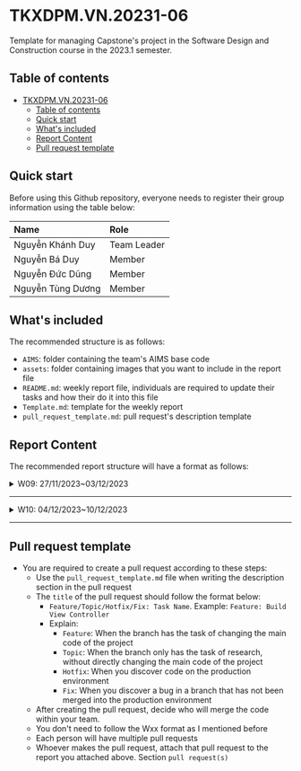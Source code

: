# TKXDPM.VN.20231-06
Template for managing Capstone's project in the Software Design and Construction course in the 2023.1 semester.

## Table of contents

- [TKXDPM.VN.20231-06](#tkxdpmvn20231-06)
  - [Table of contents](#table-of-contents)
  - [Quick start](#quick-start)
  - [What's included](#whats-included)
  - [Report Content](#report-content)
  - [Pull request template](#pull-request-template)

## Quick start

Before using this Github repository, everyone needs to register their group information using the table below:

| Name                | Role        |
| :------------------ | :---------- |
| Nguyễn Khánh Duy    | Team Leader |
| Nguyễn Bá Duy       | Member      |
| Nguyễn Đức Dũng     | Member      |
| Nguyễn Tùng Dương   | Member      |

## What's included

The recommended structure is as follows:

- `AIMS`: folder containing the team's AIMS base code
- `assets`: folder containing images that you want to include in the report file
- `README.md`: weekly report file, individuals are required to update their tasks and how their do it into this file
- `Template.md`: template for the weekly report
- `pull_request_template.md`: pull request's description template

## Report Content

The recommended report structure will have a format as follows:

<details>
  <summary>W09: 27/11/2023~03/12/2023 </summary>
<br>
<details>
<summary>Nguyễn Khánh Duy</summary>
<br>

- Assigned tasks:
  - Comment level coupling cho controller folder và entity.cart folder

- Implementation details:
  - Pull Request(s): [https://github.com/KDuyNguyen1501/TKXDPM.KHMT.20231-06/pull/1]()
  - Specific implementation details:
    - comment level coupling của các class trong thư mục controller và thư mục entity.cart

</details>

<details>
<summary>Nguyễn Bá Duy</summary>
<br>

- Assigned tasks:
  - Comment level coupling cho entity

- Implementation details:
  - Pull Request(s): https://github.com/KDuyNguyen1501/TKXDPM.KHMT.20231-06/pull/4
  - Specific implementation details:
    - Describe specific in detail what you did last week
    - You can attach images if you want

</details>

<details>
<summary>Nguyễn Đức Dũng</summary>
<br>

- Assigned tasks:
  - cmt các nguyên lý solid bị vi phạm (sửa đổi code néu có) cho các class handler trong folder views

- Implementation details:
  - Pull Request(s): [https://github.com/KDuyNguyen1501/TKXDPM.KHMT.20231-06/pull/5]()
  - Specific implementation details:
    - Describe specific in detail what you did last week
    - You can attach images if you want

</details>

<details>
<summary>Nguyễn Tùng Dương</summary>
<br>

- Assigned tasks:
  - Comment level coupling cho ViewCartController với 3 controller còn lại

- Implementation details:
  - Pull Request(s): []()
  - Specific implementation details:
    - Comment level cohesion cho các hàm trong folder subsystem và utils

</details>

</details>

---

<details>
  <summary>W10: 04/12/2023~10/12/2023 </summary>
<br>
<details>
<summary>Nguyễn Khánh Duy</summary>
<br>

- Assigned tasks:
  - Comment level cohesion cho controller folder và entity.cart folder

- Implementation details:
  - Pull Request(s): [https://github.com/KDuyNguyen1501/TKXDPM.KHMT.20231-06/pull/7]()
  - Specific implementation details:
    - comment level cohesion của các class trong thư mục controller và thư mục entity.cart

</details>

<details>
<summary>Nguyễn Tùng Dương</summary>
<br>

- Assigned tasks:
  - Comment level cohesion cho folder subsystem và utils

- Implementation details:
  - Pull Request(s): [Attach links to your pull requests here. You can attach multiple pull requests]()
  - Specific implementation details:
    - Comment level cohesion cho các hàm trong folder subsystem và utils

</details>

</details>

---
## Pull request template

- You are required to create a pull request according to these steps:
  - Use the `pull_request_template.md` file when writing the description section in the pull request
  - The `title` of the pull request should follow the format below:
    - `Feature/Topic/Hotfix/Fix: Task Name`. Example: `Feature: Build View Controller`
    - Explain:
      - `Feature`: When the branch has the task of changing the main code of the project
      - `Topic`: When the branch only has the task of research, without directly changing the main code of the project
      - `Hotfix`: When you discover code on the production environment
      - `Fix`: When you discover a bug in a branch that has not been merged into the production environment
  - After creating the pull request, decide who will merge the code within your team.
  - You don't need to follow the Wxx format as I mentioned before
  - Each person will have multiple pull requests
  - Whoever makes the pull request, attach that pull request to the report you attached above. Section `pull request(s)`

